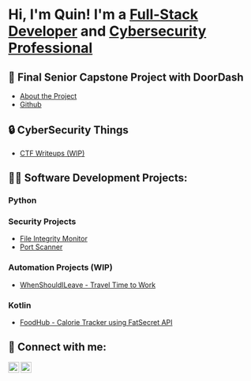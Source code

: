 <h1>Hi, I'm Quin! I'm a <a href="https://github.com/quin-baebler"> Full-Stack Developer</a> and <a href="https://www.linkedin.com/in/quin-baebler">Cybersecurity Professional</a></h1>


<h2>📖 Final Senior Capstone Project with DoorDash </h2>
<ul>
  <li><a href="https://ischool.uw.edu/capstone/projects/2024/mass-delivery-integration-doordash">About the Project</a></li>
  <li><a href="https://github.com/quin-baebler/TurboTaste">Github</a></li>
</ul>

<h2>🔒 CyberSecurity Things </h2>
 <ul>
   <li><a href="https://github.com/quin-baebler/CTF-Writeups">CTF Writeups (WIP)</a></li> 
 </ul>
<h2>👨‍💻 Software Development Projects:</h2>
<h3>Python</h3>
<h3>Security Projects</h3>
   <ul>
      <li><a href="https://github.com/quin-baebler/FileIntegrityMonitor">File Integrity Monitor</a></li>
      <li><a href="https://github.com/quin-baebler/PortScanner">Port Scanner</a></li>
    </ul>
<h3>Automation Projects (WIP)</h3>
  <ul>
      <li><a href="https://github.com/quin-baebler/WhenShouldILeave">WhenShouldILeave - Travel Time to Work </a></li>
  </ul>

  <h3>Kotlin</h3>
  <ul>
      <li><a href="https://github.com/quin-baebler/FoodHub">FoodHub - Calorie Tracker using FatSecret API</a></li>
    </ul>

<h2> 🤳 Connect with me:</h2>

<a href="https://www.linkedin.com/in/quin-baebler">
  <img align="left" alt="QuinBaebler | LinkedIn" width="22px" src="https://cdn.jsdelivr.net/npm/simple-icons@v3/icons/linkedin.svg" />
</a>
<a href="mailto:qbaebler19@gmail.com">
  <img align="left" alt="QuinBaebler | Gmail" width="22px" src="https://cdn.jsdelivr.net/npm/simple-icons@3.13.0/icons/gmail.svg" />
</a>

